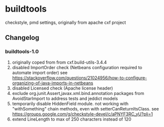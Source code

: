 # buildtools

checkstyle, pmd settings, originally from apache cxf project

## Changelog

### buildtools-1.0

1. originally coped from  from cxf.build-utils-3.4.4
2. disabled ImportOrder check (Netbeans configuration required to automate import order)
see https://stackoverflow.com/questions/21024956/how-to-configure-organizing-of-java-imports-in-netbeans
3. disabled Licensed check (Apache license header)
4. exclude org.junit.Assert,javax.xml.bind.annotation packages from AvoidStarImport to address tests and jeddict models
5. temporarily disable HiddenField module. not working with "withSomething" chain methods, even with setterCanReturnItsClass.
see https://groups.google.com/g/checkstyle-devel/c/aPNYF3RC_yU?pli=1
6. extend LineLength to max of 250 characters instead of 120